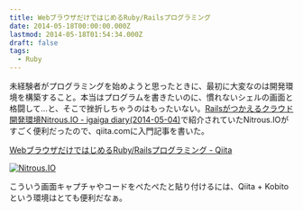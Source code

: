 ```yaml
---
title: WebブラウザだけではじめるRuby/Railsプログラミング
date: 2014-05-18T00:00:00.000Z
lastmod: 2014-05-18T01:54:34.000Z
draft: false
tags:
  - Ruby
---
```


未経験者がプログラミングを始めようと思ったときに、最初に大変なのは開発環境を構築すること。本当はプログラムを書きたいのに、慣れないシェルの画面と格闘して…と、そこで挫折しちゃうのはもったいない。[Railsがつかえるクラウド開発環境Nitrous.IO - igaiga diary(2014-05-04)](http://igarashikuniaki.net/diary/20140504.html#p01)で紹介されていたNitrous.IOがすごく便利だったので、qiita.comに入門記事を書いた。

[WebブラウザだけではじめるRuby/Railsプログラミング - Qiita](http://qiita.com/machu/items/0ecc5699273c18fd1cd8)

[![Nitrous.IO](https://farm3.staticflickr.com/2930/14209379945_7acd344f0e_z.jpg "Nitrous.IO")](http://www.flickr.com/photos/machu/14209379945/)

こういう画面キャプチャやコードをぺたぺたと貼り付けるには、Qiita + Kobitoという環境はとても便利だなぁ。
